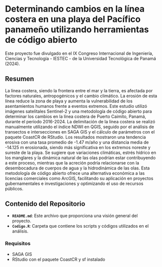# Determinando cambios en la línea costera en una playa del Pacífico panameño utilizando herramientas de código abierto

Este proyecto fue divulgado en el IX Congreso Internacional de Ingeniería, Ciencias y Tecnología - IESTEC - de la Universidad Tecnológica de Panamá (2024).

## Resumen

La línea costera, siendo la frontera entre el mar y la tierra, es afectada por factores naturales, antropogénicos y el cambio climático. La erosión de esta línea reduce la zona de playa y aumenta la vulnerabilidad de los asentamientos humanos frente a eventos extremos. Este estudio utilizó imágenes satelitales Sentinel-2 y una metodología de código abierto para determinar los cambios en la línea costera de Puerto Caimito, Panamá, durante el período 2016-2024. La delimitación de la línea costera se realizó manualmente utilizando el índice NDWI en QGIS, seguido por el análisis de transectos e intersecciones en SAGA GIS y el cálculo de parámetros con el paquete CoastCR de RStudio. Los resultados mostraron una tendencia erosiva con una tasa promedio de -1.47 m/año y una distancia media de -14.125 m erosionada, siendo más significativa en los extremos noreste y sureste de la playa. Se sugiere que variaciones climáticas, estrés hídrico en los manglares y la dinámica natural de las olas podrían estar contribuyendo a este proceso, mientras que la acreción podría relacionarse con la desembocadura de cuerpos de agua y la hidrodinámica de las olas. Esta metodología de código abierto ofrece una alternativa económica a las licencias comerciales como ArcGIS, facilitando su aplicación en proyectos gubernamentales e investigaciones y optimizando el uso de recursos públicos.

## Contenido del Repositorio

- **`README.md`**: Este archivo que proporciona una visión general del proyecto.
- **`Codigo.R`**: Carpeta que contiene los scripts y códigos utilizados en el análisis.

### Requisitos
- SAGA GIS
- RStudio con el paquete CoastCR y sf instalado
